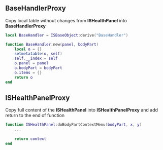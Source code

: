 ## BaseHandlerProxy

Copy local table without changes from **ISHealthPanel** into **BaseHandlerProxy**

```lua
local BaseHandler = ISBaseObject:derive("BaseHandler")

function BaseHandler:new(panel, bodyPart)
    local o = {}
    setmetatable(o, self)
    self.__index = self
    o.panel = panel
    o.bodyPart = bodyPart
    o.items = {}
    return o
end
```

## ISHealthPanelProxy

Copy full content of the **ISHealthPanel** into **ISHealthPanelProxy** and add return to the end of function

```lua
function ISHealthPanel:doBodyPartContextMenu(bodyPart, x, y)
    ...
    
    return context
end 
```